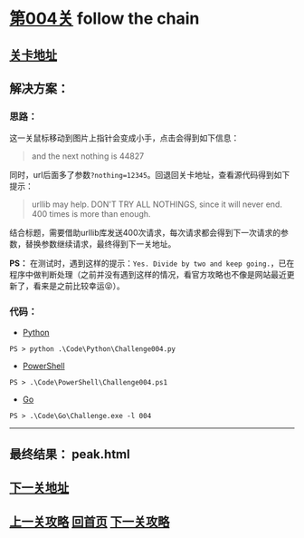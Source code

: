 # [第004关][1] follow the chain

## [关卡地址][1]

## 解决方案：

### 思路：

这一关鼠标移动到图片上指针会变成小手，点击会得到如下信息：

>and the next nothing is 44827

同时，url后面多了参数`?nothing=12345`。回退回关卡地址，查看源代码得到如下提示：

>urllib may help. DON'T TRY ALL NOTHINGS, since it will never end. 400 times is more than enough. 

结合标题，需要借助urllib库发送400次请求，每次请求都会得到下一次请求的参数，替换参数继续请求，最终得到下一关地址。

**PS：** 在测试时，遇到这样的提示：`Yes. Divide by two and keep going.`，已在程序中做判断处理（之前并没有遇到这样的情况，看官方攻略也不像是网站最近更新了，看来是之前比较幸运😝）。

### 代码：

* [Python][2]

```
PS > python .\Code\Python\Challenge004.py
```

* [PowerShell][3]

```
PS > .\Code\PowerShell\Challenge004.ps1
```

* [Go][4]

```
PS > .\Code\Go\Challenge.exe -l 004
```

---
## 最终结果： peak.html

## [下一关地址][5]

## [上一关攻略][6] [回首页][7] [下一关攻略][8]

[1]: http://www.pythonchallenge.com/pc/def/linkedlist.php
[2]: ../Code/Python/Challenge004.py "点我查看源码"
[3]: ../Code/PowerShell/Challenge004.ps1 "点我查看源码"
[4]: ../Code/Go/Challenge004.go "点我查看源码"
[5]: http://www.pythonchallenge.com/pc/def/peak.html
[6]: ./Challenge003.md "上一关攻略"
[7]: ../README.md "回首页"
[8]: ./Challenge005.md "下一关攻略"

